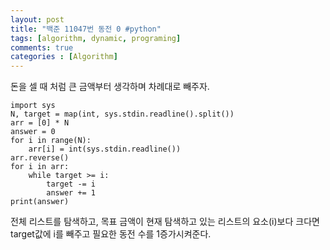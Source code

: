 ```yaml
---
layout: post
title: "백준 11047번 동전 0 #python"
tags: [algorithm, dynamic, programing]
comments: true
categories : [Algorithm]
---
```

돈을 셀 때 처럼 큰 금액부터 생각하며 차례대로 빼주자.

```
import sys
N, target = map(int, sys.stdin.readline().split())
arr = [0] * N
answer = 0
for i in range(N):
    arr[i] = int(sys.stdin.readline())
arr.reverse()
for i in arr:
    while target >= i:
        target -= i
        answer += 1
print(answer)
```

전체 리스트를 탐색하고, 목표 금액이 현재 탐색하고 있는 리스트의 요소(i)보다 크다면
target값에 i를 빼주고 필요한 동전 수를 1증가시켜준다.
